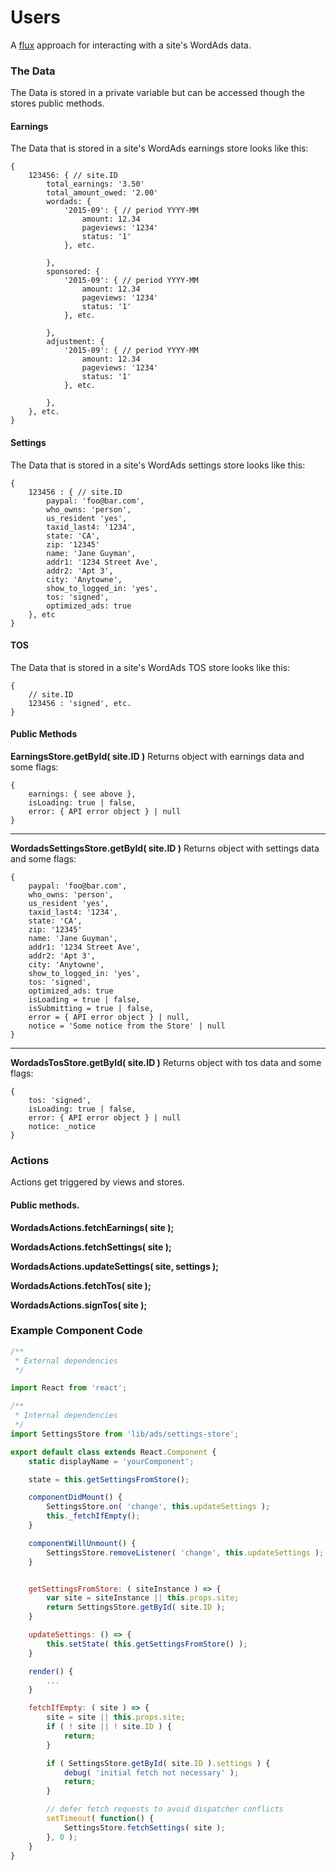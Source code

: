 Users
=====

A [flux](https://facebook.github.io/flux/docs/overview.html#content) approach for interacting with a site's WordAds data.

### The Data
The Data is stored in a private variable but can be accessed though the stores public methods.
#### Earnings
The Data that is stored in a site's WordAds earnings store looks like this:
```
{
	123456: { // site.ID
		total_earnings: '3.50'
		total_amount_owed: '2.00'
		wordads: {
			'2015-09': { // period YYYY-MM
				amount: 12.34
				pageviews: '1234'
				status: '1'
			}, etc.

		},
		sponsored: {
			'2015-09': { // period YYYY-MM
				amount: 12.34
				pageviews: '1234'
				status: '1'
			}, etc.

		},
		adjustment: {
			'2015-09': { // period YYYY-MM
				amount: 12.34
				pageviews: '1234'
				status: '1'
			}, etc.

		},
	}, etc.
}
```
#### Settings
The Data that is stored in a site's WordAds settings store looks like this:
```
{
	123456 : { // site.ID
		paypal: 'foo@bar.com',
		who_owns: 'person',
		us_resident 'yes',
		taxid_last4: '1234',
		state: 'CA',
		zip: '12345'
		name: 'Jane Guyman',
		addr1: '1234 Street Ave',
		addr2: 'Apt 3',
		city: 'Anytowne',
		show_to_logged_in: 'yes',
		tos: 'signed',
		optimized_ads: true
	}, etc
}
```
#### TOS
The Data that is stored in a site's WordAds TOS store looks like this:
```
{
	// site.ID
	123456 : 'signed', etc.
}
```
#### Public Methods

**EarningsStore.getById( site.ID )**
Returns object with earnings data and some flags:
```
{
	earnings: { see above },
	isLoading: true | false,
	error: { API error object } | null
}
```

---

**WordadsSettingsStore.getById( site.ID )**
Returns object with settings data and some flags:
```
{
	paypal: 'foo@bar.com',
	who_owns: 'person',
	us_resident 'yes',
	taxid_last4: '1234',
	state: 'CA',
	zip: '12345'
	name: 'Jane Guyman',
	addr1: '1234 Street Ave',
	addr2: 'Apt 3',
	city: 'Anytowne',
	show_to_logged_in: 'yes',
	tos: 'signed',
	optimized_ads: true
	isLoading = true | false,
	isSubmitting = true | false,
	error = { API error object } | null,
	notice = 'Some notice from the Store' | null
}
```

---

**WordadsTosStore.getById( site.ID )**
Returns object with tos data and some flags:
```
{
	tos: 'signed',
	isLoading: true | false,
	error: { API error object } | null
	notice: _notice
}
```

### Actions
Actions get triggered by views and stores.

#### Public methods.

**WordadsActions.fetchEarnings( site );**

**WordadsActions.fetchSettings( site );**

**WordadsActions.updateSettings( site, settings );**

**WordadsActions.fetchTos( site );**

**WordadsActions.signTos( site );**

### Example Component Code

```js
/**
 * External dependencies
 */

import React from 'react';

/**
 * Internal dependencies
 */
import SettingsStore from 'lib/ads/settings-store';

export default class extends React.Component { 
	static displayName = 'yourComponent'; 

	state = this.getSettingsFromStore();

	componentDidMount() {
		SettingsStore.on( 'change', this.updateSettings );
		this._fetchIfEmpty();
	}

	componentWillUnmount() {
		SettingsStore.removeListener( 'change', this.updateSettings );
	}


	getSettingsFromStore: ( siteInstance ) => {
		var site = siteInstance || this.props.site;
		return SettingsStore.getById( site.ID );
	}

	updateSettings: () => {
		this.setState( this.getSettingsFromStore() );
	}

	render() {
		...
	}

	fetchIfEmpty: ( site ) => {
		site = site || this.props.site;
		if ( ! site || ! site.ID ) {
			return;
		}

		if ( SettingsStore.getById( site.ID ).settings ) {
			debug( 'initial fetch not necessary' );
			return;
		}

		// defer fetch requests to avoid dispatcher conflicts
		setTimeout( function() {
			SettingsStore.fetchSettings( site );
		}, 0 );
	}
}
```

